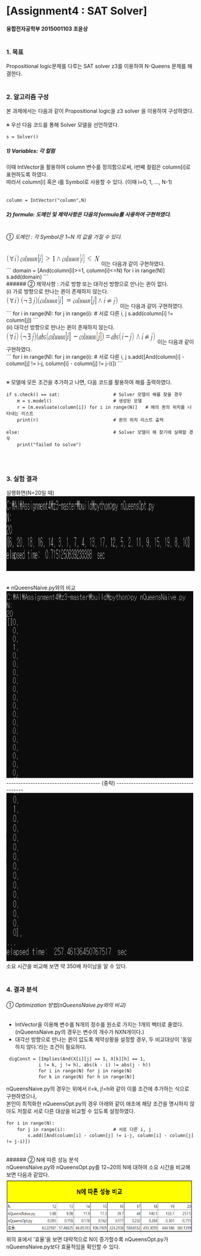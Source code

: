 # [Assignment4 : SAT Solver]
#### 융합전자공학부 2015001103 조윤상<br /><br />

### 1. 목표
Propositional logic문제를 다루는 SAT solver z3를 이용하여 N-Queens 문제를 해결한다.<br /><br />

### 2. 알고리즘 구성
본 과제에서는 다음과 같이 Propositional logic을 z3 solver 을 이용하여 구성하였다.<br /><br />
<span>&#8251;</span> 우선 다음 코드를 통해 Solver 모델을 선언하였다.
```
s = Solver()  
```

##### 1) Variables:  각 컬럼<br />
  이때 IntVector을 활용하여 column 변수를 정의함으로써,  i번째 컬럼은 column[i]로 표현하도록 하였다.<br />
  따라서 column[i] 혹은 i를 Symbol로 사용할 수 있다.  (이때 i=0, 1, ..., N-1)  <br /><br />
```
column = IntVector("column",N)
```

##### 2) formula: 도메인 및 제약사항은 다음의 formula를 사용하여 구현하였다.<br /><br />
###### <span>&#10112;</span> 도메인 : 각 Symbol은 1~N 의 값을 가질 수 있다.
<img src="./image/formula_domain.PNG" width="250" height="35">
이는 다음과 같이 구현하였다.<br />
```
domain = [And(column[i]>=1, column[i]<=N) for i in range(N)]
s.add(domain)
```
<br />
###### <span>&#10113;</span> 제약사항 : 가로 방향 또는 대각선 방향으로 만나는 퀸이 없다.<br />
(i) 가로 방향으로 만나는 퀸이 존재하지 않는다.
<img src="./image/formula_const_row.PNG" width="300" height="35">
이는 다음과 같이 구현하였다.<br />
```
for i in range(N):
    for j in range(i):                  # 서로 다른 i, j
        s.add(column[i] != column[j]) 
```
<br />
(ii) 대각선 방향으로 만나는 퀸이 존재하지 않는다.
<img src="./image/formula_const_dia.PNG" width="400" height="35">
이는 다음과 같이 구현하였다.<br />
```
for i in range(N):
    for j in range(i):                  # 서로 다른 i, j
        s.add([And(column[i] - column[j] != i-j, column[i] - column[j] != j-i)])
```
<br /><br />

<span>&#8251;</span> 모델에 모든 조건을 추가하고 나면, 다음  코드를 활용하여 해를 출력하였다.<br />
```
if s.check() == sat:                    # Solver 모델이 해를 찾을 경우
    m = s.model()                       # 생성된 모델
    r = [m.evaluate(column[i]) for i in range(N)]   # 해의 퀸의 위치를 나타내는 리스트
    print(r)                            # 퀸의 위치 리스트 출력

else:                                   # Solver 모델이 해 찾기에 실패할 경우
    print("failed to solve")
```
<br /><br />
### 3. 실험 결과
실행화면(N=20일 때)<br />
<img src="./image/opt20.PNG" width="600" height="200">

<br /><span>&#8251;</span> nQueensNaive.py와의 비교<br />
<img src="./image/native20_1.PNG" width="500" height="500">
--------------------------------------- (중략) ---------------------------------------<br />
<img src="./image/native20_2.png" width="500" height="450">
<br /> 소요 시간을 비교해 보면 약 350배 차이남을 알 수 있다.<br /><br />

### 4. 결과 분석
###### <span>&#10112;</span> Optimization 방법(nQueensNaive.py와의 비교)<br />
 * IntVector을 이용해 변수를 N개의 정수를 원소로 가지는 1개의 벡터로 줄였다. (nQueensNaive.py의 경우는 변수의 개수가 NXN개이다.)
 * 대각선 방향으로 만나는 퀸이 없도록 제약상황을 설정할 경우, 두 비교대상이 '동일하지 않다.'라는 조건이 필요하다.<br />
```
 digConst = [Implies(And(X[i][j] == 1, X[k][h] == 1,
            i != k, j != h), abs(k - i) != abs(j - h))
            for i in range(N) for j in range(N) 
            for k in range(N) for h in range(N)] 
```
   nQueensNaive.py의 경우는 위에서 i!=k, j!=h와 같이 이를 조건에 추가하는 식으로 구현하였으나,<br />
  본인이 최적화한 nQueensOpt.py의 경우 아래와 같이 애초에 해당 조건을 명시하지 않아도 저절로 서로 다른 대상을 비교할 수 있도록 설정하였다.
```
for i in range(N):
    for j in range(i):                  # 서로 다른 i, j
        s.add([And(column[i] - column[j] != i-j, column[i] - column[j] != j-i)])
```
<br />
###### <span>&#10113;</span> N에 따른 성능 분석<br />
nQueensNaive.py와 nQueensOpt.py를 12~20의 N에 대하여 소요 시간을 비교해보면 다음과 같았다.<br />
<img src="./image/result_1.PNG" width="600" height="150">
위의 표에서 '효율'을 보면 대략적으로 N이 증가할수록 nQueensOpt.py가 nQueensNaive.py보다 효율적임을 확인할 수 있다.
